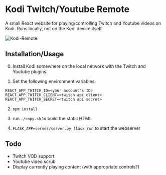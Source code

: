 # Kodi Twitch/Youtube Remote

A small React website for playing/controlling Twitch and Youtube videos on Kodi.
Runs locally, not on the Kodi device itself.

![Kodi-Remote](https://i.imgur.com/MYBK6Te.png)

## Installation/Usage

0. Install Kodi somewhere on the local network with the Twitch and Youtube plugins.

1. Set the following environment variables:
```
REACT_APP_TWITCH_ID=<your account's ID>
REACT_APP_TWITCH_CLIENT=<twitch api client>
REACT_APP_TWITCH_SECRET=<twitch api secret>
```

2. `npm install`

3. run `./copy.sh` to build the static HTML

4. `FLASK_APP=server/server.py flask run` to start the webserver

## Todo

* Twitch VOD support
* Youtube video scrub
* Display currently playing content (with appropriate controls?)